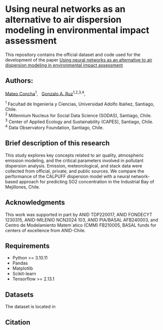 # Using neural networks as an alternative to air dispersion modeling in environmental impact assessment

This repository contains the official dataset and code used for the development of the paper [Using neural networks as an alternative to air dispersion modeling in environmental impact assessment]()

## Authors: 
[Mateo Concha](https://www.researchgate.net/profile/Mateo-Concha)<sup>1</sup>, &nbsp; 
[Gonzalo A. Ruz](https://scholar.google.cl/citations?user=jkovdhYAAAAJ&hl=en)<sup>1,2,3,4</sup>, &nbsp;

<sup>1</sup> Facultad de Ingeniería y Ciencias, Universidad Adolfo Ibáñez, Santiago, Chile. <br>
<sup>2</sup> Millennium Nucleus for Social Data Science (SODAS), Santiago, Chile. <br>
<sup>3</sup> Center of Applied Ecology and Sustainability (CAPES), Santiago, Chile. <br>
<sup>4</sup> Data Observatory Foundation, Santiago, Chile. <br>

## Brief description of this research
This study explores key concepts related to air quality, atmospheric emission modeling,
and the critical parameters involved in pollutant dispersion analysis. Emission, meteorological, and
stack data were collected from official, private, and public sources. We compare the performance of the
CALPUFF dispersion model with a neural network-based approach for predicting SO2 concentration
in the Industrial Bay of Mejillones, Chile.

## Acknowledgments
This work was supported in part by ANID TDP220017, ANID FONDECYT 1230315, ANID-MILENIO
NCN2024 103, ANID PIA/BASAL AFB240003, and Centro de Modelamiento Matem´atico (CMM)
FB210005, BASAL funds for centers of excellence from ANID-Chile.

## Requirements
* Python >= 3.10.11
* Pandas
* Matplotlib
* Scikit-learn
* Tensorflow >= 2.13.1

## Datasets
The dataset is located in 

## Citation


<!---
## Setup

<div>
    <a href="https://www.python.org" target="_blank" rel="noreferrer"> <img style="vertical-align:middle"  src="https://raw.githubusercontent.com/devicons/devicon/master/icons/python/python-original.svg" alt="python" width="40" height="40"/></a> 
    <span> Python 3 </span> 
</div>





## Usage


## Citation
If you find this code or paper useful, please use the following reference:
```
@article{
    
}
```

-->

